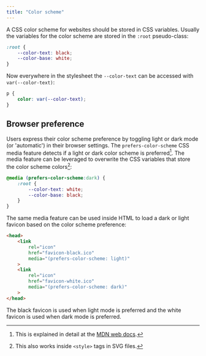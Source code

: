 ```yaml
---
title: "Color scheme"
---
```


A CSS color scheme for websites should be stored in CSS variables.
Usually the variables for the color scheme are stored in the `:root` pseudo-class:

```css
:root {
    --color-text: black;
    --color-base: white;
}
```

Now everywhere in the stylesheet the `--color-text` can be accessed with `var(--color-text)`:

```css
p {
    color: var(--color-text);
}
```

## Browser preference
Users express their color scheme preference by toggling light or dark mode (or 'automatic') in their browser settings.
The `prefers-color-scheme` CSS media feature detects if a light or dark color scheme is preferred[^1].
The media feature can be leveraged to overwrite the CSS variables that store the color scheme colors[^2]:

```css
@media (prefers-color-scheme:dark) {
    :root {
        --color-text: white;
        --color-base: black;
    }
}
```

[^1]: This is explained in detail at the [MDN web docs](https://developer.mozilla.org/en-US/docs/Web/CSS/@media/prefers-color-scheme).
[^2]: This also works inside `<style>` tags in SVG files.

The same media feature can be used inside HTML to load a dark or light favicon based on the color scheme preference:

```html
<head>
    <link
        rel="icon"
        href="favicon-black.ico"
        media="(prefers-color-scheme: light)"
    >
    <link
        rel="icon"
        href="favicon-white.ico"
        media="(prefers-color-scheme: dark)"
    >
</head>
```

The black favicon is used when light mode is preferred and the white favicon is used when dark mode is preferred.
